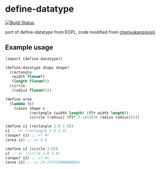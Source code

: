 # define-datatype
[![Build Status](https://img.shields.io/endpoint.svg?url=https%3A%2F%2Factions-badge.atrox.dev%2Fmacdavid313%2Fdefine-datatype%2Fbadge&style=for-the-badge)](https://actions-badge.atrox.dev/macdavid313/define-datatype/goto)

port of define-datatype from EOPL, code modified from [chenyukang/eopl](https://github.com/chenyukang/eopl/blob/master/libs/define-datatype.scm).

## Example usage
```scheme
(import (define-datatype))

(define-datatype shape shape?
  (rectangle
   (width flonum?)
   (length flonum?))
  (circle
   (radius flonum?)))

(define area
  (lambda (s)
    (cases shape s
           (rectangle (width length) (fl* width length))
           (circle (radius) (fl* 3.1415926 radius radius)))))

(define s1 (rectangle 2.0 3.0))
s1 ;; => (rectangle 2.0 3.0)
(shape? s1) ;; =? #t
(area s1) ;; => 6.0

(define s2 (circle 3.0))
s2 ;; => (circle 2.0 3.0)
(shape? s2) ;; =? #t
(area s2) ;; => 28.274333400000003
```
